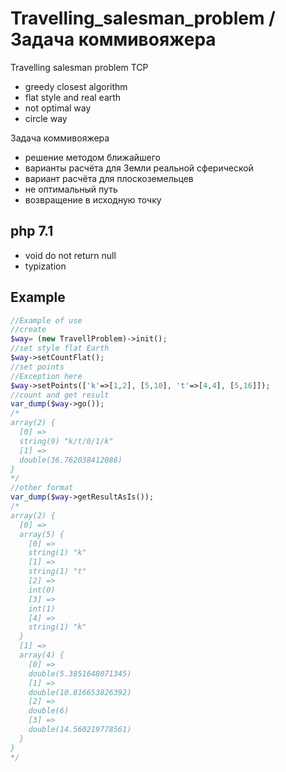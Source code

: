 # Travelling_salesman_problem / Задача коммивояжера
Travelling salesman problem TCP 
- greedy closest algorithm
- flat style and real earth
- not optimal way
- circle way

Задача коммивояжера
- решение методом ближайшего
- варианты расчёта для Земли реальной сферической
- вариант расчёта для плоскоземельцев
- не оптимальный путь
- возвращение в исходную точку 

## php 7.1 
- void do not return null
- typization

## Example
```php
//Example of use 
//create
$way= (new TravellProblem)->init();
//set style flat Earth
$way->setCountFlat();
//set points
//Exception here 
$way->setPoints(['k'=>[1,2], [5,10], 't'=>[4,4], [5,16]]);
//count and get result
var_dump($way->go());
/*
array(2) {
  [0] =>
  string(9) "k/t/0/1/k"
  [1] =>
  double(36.762038412088)
}
*/
//other format
var_dump($way->getResultAsIs());
/*
array(2) {
  [0] =>
  array(5) {
    [0] =>
    string(1) "k"
    [1] =>
    string(1) "t"
    [2] =>
    int(0)
    [3] =>
    int(1)
    [4] =>
    string(1) "k"
  }
  [1] =>
  array(4) {
    [0] =>
    double(5.3851648071345)
    [1] =>
    double(10.816653826392)
    [2] =>
    double(6)
    [3] =>
    double(14.560219778561)
  }
}
*/
```
